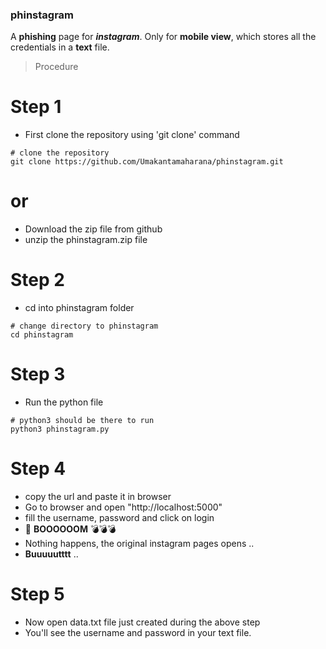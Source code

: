### phinstagram
A **phishing** page for _**instagram**_. Only for **mobile view**, which stores all the credentials in a **text** file.

>Procedure
# Step 1
- First clone the repository using 'git clone' command
```
# clone the repository
git clone https://github.com/Umakantamaharana/phinstagram.git
```
# or
- Download the zip file from github
- unzip the phinstagram.zip file
# Step 2
- cd into phinstagram folder
```
# change directory to phinstagram
cd phinstagram
```
# Step 3
- Run the python file
```
# python3 should be there to run
python3 phinstagram.py
```
# Step 4
- copy the url and paste it in browser
- Go to browser and open "http://localhost:5000"
- fill the username, password and click on login
- 🤯 **BOOOOOOM** 💣💣💣
- Nothing happens, the original instagram pages opens ..
- **Buuuuutttt** ..
# Step 5
- Now open data.txt file just created during the above step
- You'll see the username and password in your text file.
